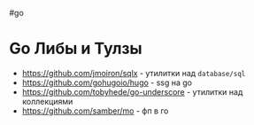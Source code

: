 #go

# Go Либы и Тулзы

- https://github.com/jmoiron/sqlx - утилитки над `database/sql`
- https://github.com/gohugoio/hugo - ssg на go
- https://github.com/tobyhede/go-underscore - утилитки над коллекциями
- https://github.com/samber/mo - фп в го